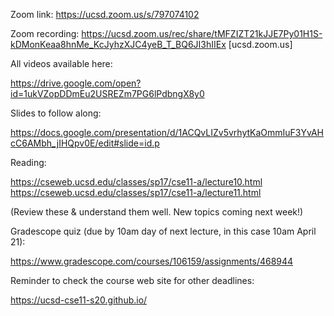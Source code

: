 Zoom link: https://ucsd.zoom.us/s/797074102

Zoom recording: https://ucsd.zoom.us/rec/share/tMFZIZT21kJJE7Py01H1S-kDMonKeaa8hnMe_KcJyhzXJC4yeB_T_BQ6JI3hIIEx [ucsd.zoom.us]

All videos available here:

https://drive.google.com/open?id=1ukVZopDDmEu2USREZm7PG6lPdbngX8y0

Slides to follow along:

https://docs.google.com/presentation/d/1ACQvLIZv5vrhytKaOmmIuF3YvAHcC6AMbh_jIHQpv0E/edit#slide=id.p

Reading:

https://cseweb.ucsd.edu/classes/sp17/cse11-a/lecture10.html
https://cseweb.ucsd.edu/classes/sp17/cse11-a/lecture11.html

(Review these & understand them well. New topics coming next week!)

Gradescope quiz (due by 10am day of next lecture, in this case 10am April 21):

https://www.gradescope.com/courses/106159/assignments/468944

Reminder to check the course web site for other deadlines:

https://ucsd-cse11-s20.github.io/

